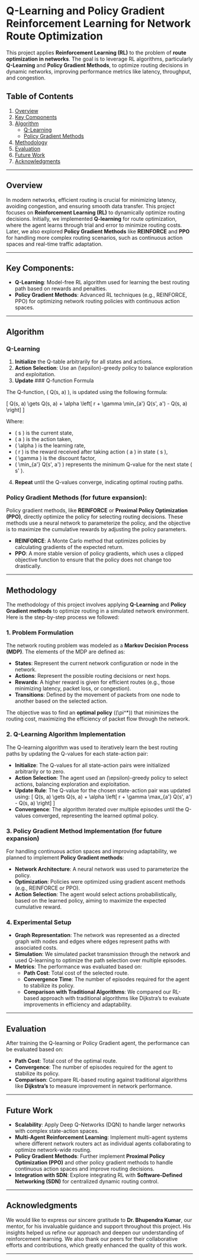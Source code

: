 # Q-Learning and Policy Gradient Reinforcement Learning for Network Route Optimization

This project applies **Reinforcement Learning (RL)** to the problem of **route optimization in networks**. The goal is to leverage RL algorithms, particularly **Q-Learning** and **Policy Gradient Methods**, to optimize routing decisions in dynamic networks, improving performance metrics like latency, throughput, and congestion.

## Table of Contents
1. [Overview](#overview)
2. [Key Components](#key-components)
3. [Algorithm](#algorithm)
    - [Q-Learning](#q-learning)
    - [Policy Gradient Methods](#policy-gradient-methods)
4. [Methodology](#methodology)
5. [Evaluation](#evaluation)
6. [Future Work](#future-work)
7. [Acknowledgments](#acknowledgments)

---

## Overview

In modern networks, efficient routing is crucial for minimizing latency, avoiding congestion, and ensuring smooth data transfer. This project focuses on **Reinforcement Learning (RL)** to dynamically optimize routing decisions. Initially, we implemented **Q-learning** for route optimization, where the agent learns through trial and error to minimize routing costs. Later, we also explored **Policy Gradient Methods** like **REINFORCE** and **PPO** for handling more complex routing scenarios, such as continuous action spaces and real-time traffic adaptation.

---

## Key Components:
- **Q-Learning**: Model-free RL algorithm used for learning the best routing path based on rewards and penalties.
- **Policy Gradient Methods**: Advanced RL techniques (e.g., REINFORCE, PPO) for optimizing network routing policies with continuous action spaces.

---

## Algorithm

### Q-Learning

1. **Initialize** the Q-table arbitrarily for all states and actions.
2. **Action Selection**: Use an \(\epsilon\)-greedy policy to balance exploration and exploitation.
3. **Update** ### Q-function Formula

The Q-function, \( Q(s, a) \), is updated using the following formula:

\[
Q(s, a) \gets Q(s, a) + \alpha \left[ r + \gamma \min_{a'} Q(s', a') - Q(s, a) \right]
\]

Where:
- \( s \) is the current state,
- \( a \) is the action taken,
- \( \alpha \) is the learning rate,
- \( r \) is the reward received after taking action \( a \) in state \( s \),
- \( \gamma \) is the discount factor,
- \( \min_{a'} Q(s', a') \) represents the minimum Q-value for the next state \( s' \).

4. **Repeat** until the Q-values converge, indicating optimal routing paths.

### Policy Gradient Methods (for future expansion):
Policy gradient methods, like **REINFORCE** or **Proximal Policy Optimization (PPO)**, directly optimize the policy for selecting routing decisions. These methods use a neural network to parameterize the policy, and the objective is to maximize the cumulative rewards by adjusting the policy parameters.

- **REINFORCE**: A Monte Carlo method that optimizes policies by calculating gradients of the expected return.
- **PPO**: A more stable version of policy gradients, which uses a clipped objective function to ensure that the policy does not change too drastically.

---

## Methodology

The methodology of this project involves applying **Q-Learning** and **Policy Gradient methods** to optimize routing in a simulated network environment. Here is the step-by-step process we followed:

### 1. **Problem Formulation**
   The network routing problem was modeled as a **Markov Decision Process (MDP)**. The elements of the MDP are defined as:
   - **States**: Represent the current network configuration or node in the network.
   - **Actions**: Represent the possible routing decisions or next hops.
   - **Rewards**: A higher reward is given for efficient routes (e.g., those minimizing latency, packet loss, or congestion).
   - **Transitions**: Defined by the movement of packets from one node to another based on the selected action.

   The objective was to find an **optimal policy** (\(\pi^*\)) that minimizes the routing cost, maximizing the efficiency of packet flow through the network.

### 2. **Q-Learning Algorithm Implementation**
   The Q-learning algorithm was used to iteratively learn the best routing paths by updating the Q-values for each state-action pair:
   - **Initialize**: The Q-values for all state-action pairs were initialized arbitrarily or to zero.
   - **Action Selection**: The agent used an \(\epsilon\)-greedy policy to select actions, balancing exploration and exploitation.
   - **Update Rule**: The Q-value for the chosen state-action pair was updated using:
     \[
     Q(s, a) \gets Q(s, a) + \alpha \left[ r + \gamma \max_{a'} Q(s', a') - Q(s, a) \right]
     \]
   - **Convergence**: The algorithm iterated over multiple episodes until the Q-values converged, representing the learned optimal policy.

### 3. **Policy Gradient Method Implementation (for future expansion)**
   For handling continuous action spaces and improving adaptability, we planned to implement **Policy Gradient methods**:
   - **Network Architecture**: A neural network was used to parameterize the policy.
   - **Optimization**: Policies were optimized using gradient ascent methods (e.g., REINFORCE or PPO).
   - **Action Selection**: The agent would select actions probabilistically, based on the learned policy, aiming to maximize the expected cumulative reward.

### 4. **Experimental Setup**
   - **Graph Representation**: The network was represented as a directed graph with nodes and edges where edges represent paths with associated costs.
   - **Simulation**: We simulated packet transmission through the network and used Q-learning to optimize the path selection over multiple episodes.
   - **Metrics**: The performance was evaluated based on:
     - **Path Cost**: Total cost of the selected route.
     - **Convergence Time**: The number of episodes required for the agent to stabilize its policy.
     - **Comparison with Traditional Algorithms**: We compared our RL-based approach with traditional algorithms like Dijkstra’s to evaluate improvements in efficiency and adaptability.

---

## Evaluation

After training the Q-learning or Policy Gradient agent, the performance can be evaluated based on:
- **Path Cost**: Total cost of the optimal route.
- **Convergence**: The number of episodes required for the agent to stabilize its policy.
- **Comparison**: Compare RL-based routing against traditional algorithms like **Dijkstra’s** to measure improvement in network performance.

---

## Future Work

- **Scalability**: Apply Deep Q-Networks (DQN) to handle larger networks with complex state-action spaces.
- **Multi-Agent Reinforcement Learning**: Implement multi-agent systems where different network routers act as individual agents collaborating to optimize network-wide routing.
- **Policy Gradient Methods**: Further implement **Proximal Policy Optimization (PPO)** and other policy gradient methods to handle continuous action spaces and improve routing decisions.
- **Integration with SDN**: Explore integrating RL with **Software-Defined Networking (SDN)** for centralized dynamic routing control.

---

## Acknowledgments

We would like to express our sincere gratitude to **Dr. Bhupendra Kumar**, our mentor, for his invaluable guidance and support throughout this project. His insights helped us refine our approach and deepen our understanding of reinforcement learning. We also thank our peers for their collaborative efforts and contributions, which greatly enhanced the quality of this work.

---

